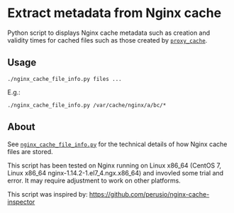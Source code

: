 # Extract metadata from Nginx cache

Python script to displays Nginx cache metadata such as creation and validity times for cached files such as those created by [`proxy_cache`](http://wiki.nginx.org/HttpProxyModule#proxy_cache).


## Usage

    ./nginx_cache_file_info.py files ...

E.g.:

    ./nginx_cache_file_info.py /var/cache/nginx/a/bc/*


## About

See [`nginx_cache_file_info.py`](nginx_cache_file_info.py) for the technical details of how Nginx cache files are stored.

This script has been tested on Nginx running on Linux x86_64 (CentOS 7, Linux x86_64 nginx-1.14.2-1.el7_4.ngx.x86_64) and invovled some trial and error.
It may require adjustment to work on other platforms.

This script was inspired by: https://github.com/perusio/nginx-cache-inspector

